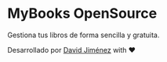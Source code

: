 # MyBooks OpenSource

Gestiona tus libros de forma sencilla y gratuita.

Desarrollado por [David Jiménez](https://djvdev.com) with ❤️